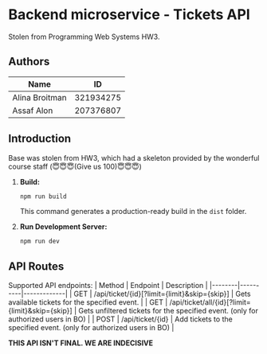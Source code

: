 # Backend microservice - Tickets API
Stolen from Programming Web Systems HW3. 

## Authors
| Name           | ID        |
| -------------- | --------- |
| Alina Broitman | 321934275 |
| Assaf Alon     | 207376807 |


## Introduction

Base was stolen from HW3, which had a skeleton provided by the wonderful course staff (😇😇😇(Give us 100)😇😇😇)

1. **Build:**

     ```bash
     npm run build
     ```

   This command generates a production-ready build in the `dist` folder.

2. **Run Development Server:**

     ```bash
     npm run dev
     ```

## API Routes

Supported API endpoints:
| Method | Endpoint | Description |
|--------|----------|-------------|
| GET    | /api/ticket/{id}[?limit={limit}&skip={skip}] | Gets available tickets for the specified event. |
| GET    | /api/ticket/all/{id}[?limit={limit}&skip={skip}] | Gets unfiltered tickets for the specified event. (only for authorized users in BO) |
| POST   | /api/ticket/{id} | Add tickets to the specified event. (only for authorized users in BO) |

**THIS API ISN'T FINAL. WE ARE INDECISIVE**
